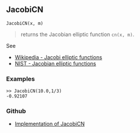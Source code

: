 ## JacobiCN

```
JacobiCN(x, m)
```

> returns the Jacobian elliptic function `cn(x, m)`. 
   

See
* [Wikipedia - Jacobi elliptic functions](https://en.wikipedia.org/wiki/Jacobi_elliptic_functions)
* [NIST - Jacobian elliptic functions](https://dlmf.nist.gov/22.5)

### Examples

```
>> JacobiCN(10.0,1/3)
-0.92107
```

### Github

* [Implementation of JacobiCN](https://github.com/axkr/symja_android_library/blob/master/symja_android_library/matheclipse-core/src/main/java/org/matheclipse/core/builtin/EllipticIntegrals.java#L1230) 
